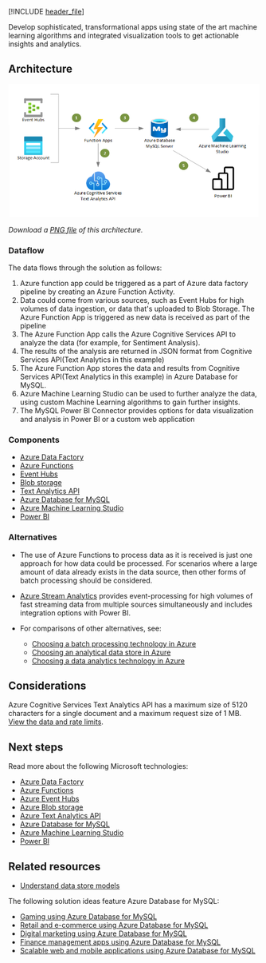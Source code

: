 [!INCLUDE [header_file](../../../includes/sol-idea-header.md)]

Develop sophisticated, transformational apps using state of the art machine learning algorithms and integrated visualization tools to get actionable insights and analytics.

## Architecture

![Architecture diagram](../media/intelligent-apps-using-azure-database-for-mysql.png)

*Download a [PNG file](../media/intelligent-apps-using-azure-database-for-mysql.png) of this architecture.*

### Dataflow

The data flows through the solution as follows:

1. Azure function app could be triggered as a part of Azure data factory pipeline by creating an Azure Function Activity. 
2. Data could come from various sources, such as Event Hubs for high volumes of data ingestion, or data that's uploaded to Blob Storage. The Azure Function App is triggered as new data is received as part of the pipeline
3. The Azure Function App calls the Azure Cognitive Services API to analyze the data (for example, for Sentiment Analysis). 
4. The results of the analysis are returned in JSON format from Cognitive Services API(Text Analytics in this example)
5. The Azure Function App stores the data and results from Cognitive Services API(Text Analytics in this example) in Azure Database for MySQL.
6. Azure Machine Learning Studio can be used to further analyze the data, using custom Machine Learning algorithms to gain further insights.
7. The MySQL Power BI Connector provides options for data visualization and analysis in Power BI or a custom web application

### Components

- [Azure Data Factory](/azure/data-factory/control-flow-azure-function-activity)
- [Azure Functions](/azure/azure-functions/functions-overview)
- [Event Hubs](/azure/event-hubs)
- [Blob storage](/azure/storage/blobs/storage-blobs-introduction)
- [Text Analytics API](/azure/cognitive-services/text-analytics)
- [Azure Database for MySQL](/azure/mysql)
- [Azure Machine Learning Studio](/azure/machine-learning)
- [Power BI](/power-bi/fundamentals/power-bi-overview)

### Alternatives

- The use of Azure Functions to process data as it is received is just one approach for how data could be processed. For scenarios where a large amount of data already exists in the data source, then other forms of batch processing should be considered.
- [Azure Stream Analytics](/azure/stream-analytics/stream-analytics-introduction) provides event-processing for high volumes of fast streaming data from multiple sources simultaneously and includes integration options with Power BI.
- For comparisons of other alternatives, see:

  - [Choosing a batch processing technology in Azure](../../data-guide/technology-choices/batch-processing.md)
  - [Choosing an analytical data store in Azure](../../data-guide/technology-choices/analytical-data-stores.md)
  - [Choosing a data analytics technology in Azure](../../data-guide/technology-choices/analysis-visualizations-reporting.md)

## Considerations

Azure Cognitive Services Text Analytics API has a maximum size of 5120 characters for a single document and a maximum request size of 1 MB. [View the data and rate limits](/azure/cognitive-services/text-analytics/concepts/data-limits).

## Next steps

Read more about the following Microsoft technologies:

- [Azure Data Factory](/azure/data-factory/control-flow-azure-function-activity)
- [Azure Functions](/azure/azure-functions/functions-overview)
- [Azure Event Hubs](/azure/event-hubs/)
- [Azure Blob storage](/azure/storage/blobs/storage-blobs-introduction)
- [Azure Text Analytics API](/azure/cognitive-services/text-analytics)
- [Azure Database for MySQL](/azure/mysql)
- [Azure Machine Learning Studio](/azure/machine-learning)
- [Power BI](/power-bi/fundamentals/power-bi-overview)

## Related resources

- [Understand data store models](../../guide/technology-choices/data-store-overview.md)

The following solution ideas feature Azure Database for MySQL:

- [Gaming using Azure Database for MySQL](./gaming-using-azure-database-for-mysql.yml)
- [Retail and e-commerce using Azure Database for MySQL](./retail-and-ecommerce-using-azure-database-for-mysql.yml)
- [Digital marketing using Azure Database for MySQL](./digital-marketing-using-azure-database-for-mysql.yml)
- [Finance management apps using Azure Database for MySQL](./finance-management-apps-using-azure-database-for-mysql.yml)
- [Scalable web and mobile applications using Azure Database for MySQL](./scalable-web-and-mobile-applications-using-azure-database-for-mysql.yml)
